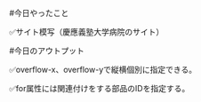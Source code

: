 #今日やったこと

✅サイト模写（慶應義塾大学病院のサイト）

#今日のアウトプット

✅overflow-x、overflow-yで縦横個別に指定できる。

✅for属性には関連付けをする部品のIDを指定する。
